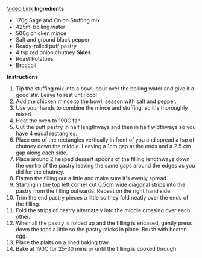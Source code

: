 [Video Link](https://www.instagram.com/p/DFSEo_xIkMu/)
**Ingredients**
- 170g Sage and Onion Stuffing mix
- 425ml boiling water
- 500g chicken mince
- Salt and ground black pepper
- Ready-rolled puff pastry
- 4 tsp red onion chutney
**Sides**
- Roast Potatoes
- Broccoli 

**Instructions**
1. Tip the stuffing mix into a bowl, pour over the boiling water and give it a good stir. Leave to rest until cool
2. Add the chicken mince to the bowl, season with salt and pepper.
3. Use your hands to combine the mince and stuffing, so it's thoroughly mixed.
4. Heat the oven to 190C fan
5. Cut the puff pastry in half lengthways and then in half widthways so you have 4 equal rectangles.
6. Place one of the rectangles vertically in front of you and spread a tsp of chutney down the middle. Leaving a 1cm gap at the ends and a 2.5 cm gap along each side.
7. Place around 2 heaped dessert spoons of the filling lengthways down the centre of the pastry leaving the same gaps around the edges as you did for the chutney.
8. Flatten the filling out a little and make sure it's evenly spread.
9. Starting in the top left corner cut 0.5cm wide diagonal strips into the pastry from the filling outwards. Repeat on the right hand side.
10. Trim the end pastry pieces a little so they fold neatly over the ends of the filling.
11. Fold the strips of pastry alternately into the middle crossing over each other.
12. When all the pastry is folded up and the filling is encased, gently press down the tops a little so the pastry sticks in place. Brush with beaten egg.
13. Place the plaits on a lined baking tray.
14. Bake at 190C for 25-30 mins or until the filling is cooked through
